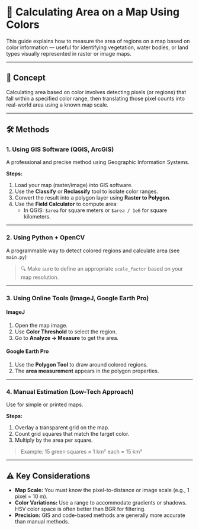 # 📐 Calculating Area on a Map Using Colors

This guide explains how to measure the area of regions on a map based on color information — useful for identifying vegetation, water bodies, or land types visually represented in raster or image maps.

---

## 🧠 Concept

Calculating area based on color involves detecting pixels (or regions) that fall within a specified color range, then translating those pixel counts into real-world area using a known map scale.

---

## 🛠️ Methods

### 1. **Using GIS Software (QGIS, ArcGIS)**

A professional and precise method using Geographic Information Systems.

**Steps:**

1. Load your map (raster/image) into GIS software.
2. Use the **Classify** or **Reclassify** tool to isolate color ranges.
3. Convert the result into a polygon layer using **Raster to Polygon**.
4. Use the **Field Calculator** to compute area:
   - In QGIS: `$area` for square meters or `$area / 1e6` for square kilometers.

---

### 2. **Using Python + OpenCV**

A programmable way to detect colored regions and calculate area (see `main.py`)

> 🔍 Make sure to define an appropriate `scale_factor` based on your map resolution.

---

### 3. **Using Online Tools (ImageJ, Google Earth Pro)**

#### **ImageJ**

1. Open the map image.
2. Use **Color Threshold** to select the region.
3. Go to **Analyze → Measure** to get the area.

#### **Google Earth Pro**

1. Use the **Polygon Tool** to draw around colored regions.
2. The **area measurement** appears in the polygon properties.

---

### 4. **Manual Estimation (Low-Tech Approach)**

Use for simple or printed maps.

**Steps:**

1. Overlay a transparent grid on the map.
2. Count grid squares that match the target color.
3. Multiply by the area per square.

> Example: 15 green squares × 1 km² each = 15 km²

---

## ⚠️ Key Considerations

- **Map Scale:** You must know the pixel-to-distance or image scale (e.g., 1 pixel = 10 m).
- **Color Variations:** Use a range to accommodate gradients or shadows. HSV color space is often better than BGR for filtering.
- **Precision:** GIS and code-based methods are generally more accurate than manual methods.
